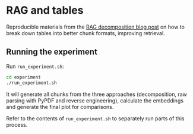 # RAG and tables

Reproducible materials from the [RAG decomposition blog post](https://www.xebia.com/blog) on how to break down tables into better chunk formats, improving retrieval.


## Running the experiment

Run `run_experiment.sh`:

```bash
cd experiment
./run_experiment.sh
```

It will generate all chunks from the three approaches (decomposition, raw parsing with PyPDF and reverse engineering), calculate the embeddings and generate the final plot for comparisons.

Refer to the contents of `run_experiment.sh` to separately run parts of this process.

